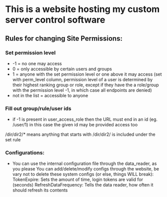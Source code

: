 # This is a website hosting my custom server control software
## Rules for changing Site Permissions:
### Set permission level

- -1 = no one may access
- 0 = only accessible by certain users and groups
- 1 = anyone with the set permission level or one above it may access (set with perm_level column, permission level of a user is determined by their highest ranking group or role, except if they have the a role/group with the permission level -1, in which case all endpoints are denied)
- not in the list = accessible to anyone


### Fill out group/rule/user ids

- if -1 is present in user_access_role then the URL must end in an id (eg. /user/1)
in this case the given id may be provided access too

/dir/dir2/* means anything that starts with /dir/dir2/ is included under the set rule


### Configurations:

- You can use the internal configuration file through the data_reader, as you please
You can add/delete/modify configs through the website, be vary not to delete these system configs (or else, things WILL break):
 TokenExpire: Sets the amount of time, login tokens are valid for (seconds)
 RefreshDataFrequency: Tells the data reader, how often it should refresh its contents